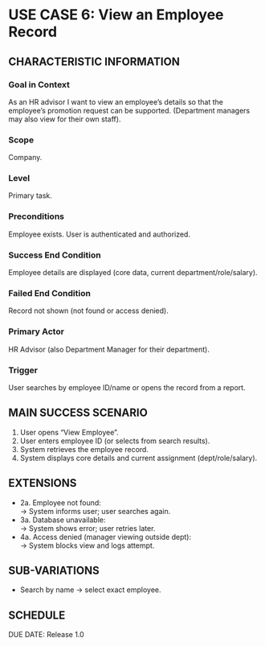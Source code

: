 # USE CASE 6: View an Employee Record

## CHARACTERISTIC INFORMATION

### Goal in Context
As an HR advisor I want to view an employee’s details so that the employee’s promotion request can be supported.
(Department managers may also view for their own staff).
### Scope
Company.
### Level
Primary task.

### Preconditions
Employee exists. User is authenticated and authorized.

### Success End Condition
Employee details are displayed (core data, current department/role/salary).

### Failed End Condition
Record not shown (not found or access denied).

### Primary Actor
HR Advisor (also Department Manager for their department).

### Trigger
User searches by employee ID/name or opens the record from a report.

## MAIN SUCCESS SCENARIO
1. User opens “View Employee”.
2. User enters employee ID (or selects from search results).
3. System retrieves the employee record.
4. System displays core details and current assignment (dept/role/salary).

## EXTENSIONS
- 2a. Employee not found:  
  -> System informs user; user searches again.
- 3a. Database unavailable:  
  -> System shows error; user retries later.
- 4a. Access denied (manager viewing outside dept):  
  -> System blocks view and logs attempt.

## SUB-VARIATIONS
- Search by name -> select exact employee.

## SCHEDULE
DUE DATE: Release 1.0
